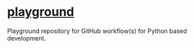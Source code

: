 # [playground](#playground)

Playground repository for GitHub workflow(s) for Python based development.
